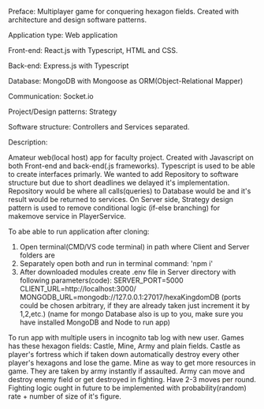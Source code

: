 Preface: Multiplayer game for conquering hexagon fields. Created with architecture and design software patterns.

Application type: Web application

Front-end: React.js with Typescript, HTML and CSS.

Back-end: Express.js with Typescript 

Database: MongoDB with Mongoose as ORM(Object-Relational Mapper)

Communication: Socket.io

Project/Design patterns: Strategy

Software structure: Controllers and Services separated. 

Description:

Amateur web(local host) app for faculty project. Created with Javascript on both Front-end and back-end(.js frameworks).
Typescript is used to be able to create interfaces primarly.
We wanted to add Repository to software structure but due to short deadlines we delayed it's implementation. Repository would be where all calls(queries) to Database would be and it's result would be returned to services.
On Server side, Strategy design pattern is used to remove conditional logic (if-else branching) for makemove service in PlayerService.


To abe able to run application after cloning:
1. Open terminal(CMD/VS code terminal) in path where Client and Server folders are 
1. Separately open both and run in terminal command: 'npm i'
2. After downloaded modules create .env file in Server directory with following parameters(code):
  SERVER_PORT=5000
  CLIENT_URL=http://localhost:3000/
  MONGODB_URL=mongodb://127.0.0.1:27017/hexaKingdomDB
   (ports could be chosen arbitrary, if they are already taken just increment it by 1,2,etc.)
   (name for mongo Database also is up to you, make sure you have installed MongoDB and Node to run app)

To run app with multiple users in incognito tab log with new user.
Games has these hexagon fields: Castle, Mine, Army and plain fields.
Castle as player's fortress which if taken down automatically destroy every other player's hexagons and lose the game.
Mine as way to get more resources in game. They are taken by army instantly if assaulted.
Army can move and destroy enemy field or get destroyed in fighting. Have 2-3 moves per round.
Fighting logic ought in future to be implemented with probability(random) rate + number of size of it's figure.

